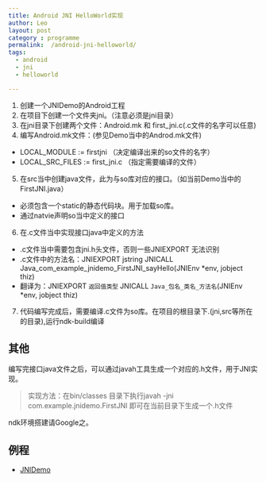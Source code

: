 ```yaml
---
title: Android JNI HelloWorld实现
author: Leo
layout: post
category : programme
permalink:  /android-jni-helloworld/
tags: 
  - android
  - jni
  - helloworld

---
```


1. 创建一个JNIDemo的Android工程
2. 在项目下创建一个文件夹jni。（注意必须是jni目录）
3. 在jni目录下创建两个文件：Android.mk 和 first_jni.c(.c文件的名字可以任意)
4. 编写Android.mk文件：(参见Demo当中的Androd.mk文件)
  - LOCAL_MODULE    := firstjni  （决定编译出来的so文件的名字）
  - LOCAL_SRC_FILES := first_jni.c  （指定需要编译的文件）
5. 在src当中创建java文件，此为与so库对应的接口。（如当前Demo当中的FirstJNI.java）
  - 必须包含一个static的静态代码块。用于加载so库。
  - 通过natvie声明so当中定义的接口
6. 在.c文件当中实现接口java中定义的方法
  - .c文件当中需要包含jni.h头文件，否则一些JNIEXPORT 无法识别
  - .c文件中的方法名：JNIEXPORT jstring JNICALL Java_com_example_jnidemo_FirstJNI_sayHello(JNIEnv *env, jobject thiz)
  - 翻译为：JNIEXPORT `返回值类型` JNICALL `Java_包名_类名_方法名`(JNIEnv *env, jobject thiz)
7. 代码编写完成后，需要编译.c文件为so库。在项目的根目录下.(jni,src等所在的目录),运行ndk-build编译





## 其他

编写完接口java文件之后，可以通过javah工具生成一个对应的.h文件，用于JNI实现。
> 实现方法：在bin/classes 目录下执行javah -jni com.example.jnidemo.FirstJNI 即可在当前目录下生成一个.h文件


ndk环境搭建请Google之。

## 例程

- [JNIDemo](https://github.com/hnrainll/learn-android/tree/master/JNIDemo)

